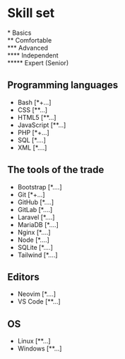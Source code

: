 # Skill set 
\* Basics  
** Comfortable  
*\*\* Advanced    
**** Independent  
***** Expert (Senior)

## Programming languages
- Bash [*+...]
- CSS [**...]
- HTML5 [**...]
- JavaScript [**...]
- PHP [*+...]
- SQL [*....]
- XML [*....]

## The tools of the trade
- Bootstrap [*....]
- Git [*+...]
- GitHub [*....]
- GitLab [*....]
- Laravel [*....]
- MariaDB [*....]
- Nginx [*....]
- Node [*....]
- SQLite [*....]
- Tailwind [*....]

## Editors
- Neovim [*....]
- VS Code [**...]

## OS
- Linux [**...]
- Windows [**...]

<!-- For more details see [Basic writing and formatting syntax](https://docs.github.com/en/github/writing-on-github/getting-started-with-writing-and-formatting-on-github/basic-writing-and-formatting-syntax).
Having trouble with Pages? Check out our [documentation](https://docs.github.com/categories/github-pages-basics/). -->
